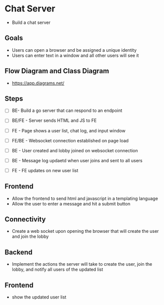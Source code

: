 # Chat Server
- Build a chat server



## Goals
- Users can open a browser and be assigned a unique identity
- Users can enter text in a window and all other users will see it

## Flow Diagram and Class Diagram
- https://app.diagrams.net/


## Steps
- [ ] BE-  Build a go server that can respond to an endpoint
- [ ] BE/FE - Server sends HTML and JS to FE
- [ ] FE - Page shows a user list, chat log, and input window
- [ ] FE/BE - Websocket connection established on page load
- [ ] BE - User created and lobby joined on websocket connection
- [ ] BE - Message log updaetd when user joins and sent to all users
- [ ] FE - FE updates on new user list


## Frontend
- Allow the frontend to send html and javascript in a templating language
- Allow the user to enter a  message and hit a submit button

## Connectivity
- Create a web socket upon opening the browser that will create the user and join the lobby


## Backend
- Implement the actions the server will take to create the user, join the lobby, and notify all users of the updated list

## Frontend
- show the updated user list


